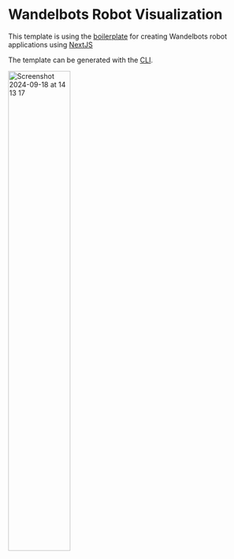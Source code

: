 # Wandelbots Robot Visualization

This template is using the [boilerplate](https://github.com/wandelbotsgmbh/wandelbots-js-boilerplate) for creating Wandelbots robot applications using [NextJS](https://nextjs.org/)

The template can be generated with the [CLI](https://portal.wandelbots.io/en/download).

<img width="50%" alt="Screenshot 2024-09-18 at 14 13 17" src="https://github.com/user-attachments/assets/2ae9e042-d3e4-4453-a9ee-48ce69e12786">

